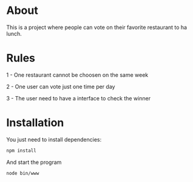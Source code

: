 # About
This is a project where people can vote on their favorite restaurant to ha lunch.

# Rules

1 - One restaurant cannot be choosen on the same week

2 - One user can vote just one time per day

3 - The user need to have a interface to check the winner

# Installation

You just need to install dependencies:

```bash
npm install
```

And start the program

```bash
node bin/www
```

